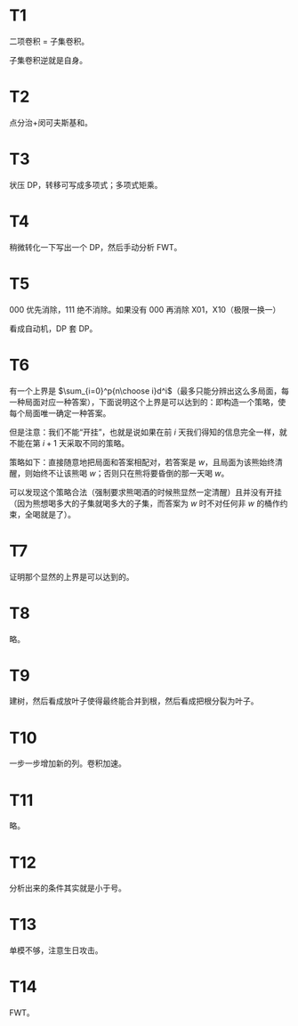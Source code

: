# T1

二项卷积 = 子集卷积。

子集卷积逆就是自身。

# T2

点分治+闵可夫斯基和。

# T3

状压 DP，转移可写成多项式；多项式矩乘。

# T4

稍微转化一下写出一个 DP，然后手动分析 FWT。

# T5

000 优先消除，111 绝不消除。如果没有 000 再消除 X01，X10（极限一换一）

看成自动机，DP 套 DP。

# T6

有一个上界是 $\sum_{i=0}^p{n\choose i}d^i$（最多只能分辨出这么多局面，每一种局面对应一种答案），下面说明这个上界是可以达到的：即构造一个策略，使每个局面唯一确定一种答案。

但是注意：我们不能“开挂”，也就是说如果在前 $i$ 天我们得知的信息完全一样，就不能在第 $i+1$ 天采取不同的策略。

策略如下：直接随意地把局面和答案相配对，若答案是 $w$，且局面为该熊始终清醒，则始终不让该熊喝 $w$；否则只在熊将要昏倒的那一天喝 $w$。

可以发现这个策略合法（强制要求熊喝酒的时候熊显然一定清醒）且并没有开挂（因为熊想喝多大的子集就喝多大的子集，而答案为 $w$ 时不对任何非 $w$ 的桶作约束，全喝就是了）。

# T7

证明那个显然的上界是可以达到的。

# T8

略。

# T9

建树，然后看成放叶子使得最终能合并到根，然后看成把根分裂为叶子。

# T10

 一步一步增加新的列。卷积加速。

# T11

略。

# T12

分析出来的条件其实就是小于号。

# T13

单模不够，注意生日攻击。

# T14

FWT。